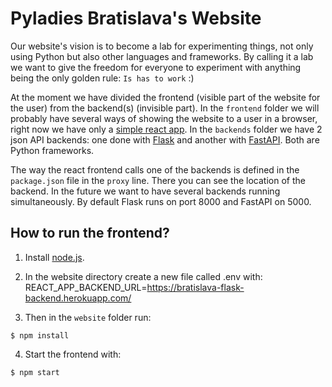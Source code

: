 # Pyladies Bratislava's Website

Our website's vision is to become a lab for experimenting things, not only using Python but also other languages and frameworks.
By calling it a lab we want to give the freedom for everyone to experiment with anything being the only
golden rule: `Is has to work` :)

At the moment we have divided the frontend (visible part of the website for the user) from the backend(s) (invisible part).
In the `frontend` folder we will probably have several ways of showing the website to a user in a browser, right now
we have only a [simple react app](react.md).
In the `backends` folder we have 2 json API backends: one done with [Flask](https://flask.palletsprojects.com/en/1.1.x/)
and another with [FastAPI](https://fastapi.tiangolo.com/). Both are Python frameworks.

The way the react frontend calls one of the backends is defined in the `package.json` file in the `proxy` line.
There you can see the location of the backend. In the future we want to have several backends running simultaneously.
By default Flask runs on port 8000 and FastAPI on 5000.


## How to run the frontend?

1. Install [node.js](https://nodejs.org/en/download/).

2. In the website directory create a new file called .env with:
REACT_APP_BACKEND_URL=https://bratislava-flask-backend.herokuapp.com/

3. Then in the `website` folder run:
~~~
$ npm install
~~~

4. Start the frontend with:
~~~
$ npm start
~~~

